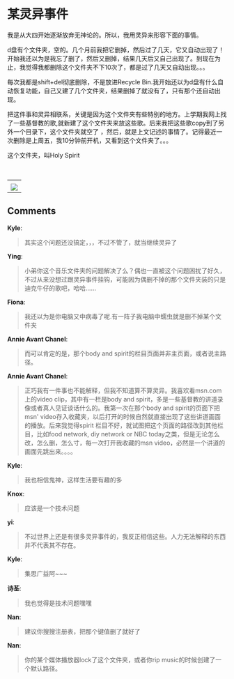 # 某灵异事件

<div id="msgcns!9884D0A402622CB2!691" class="bvMsg"><p>我是从大四开始逐渐放弃无神论的。所以，我用灵异来形容下面的事情。</p> <p>d盘有个文件夹，空的。几个月前我把它删掉，然后过了几天，它又自动出现了！开始我还以为是我忘了删了，然后又删掉，结果几天后又自己出现了。到现在为止，我觉得我都删除这个文件夹不下10次了，都是过了几天又自动出现。。。</p> <p>每次我都是shift+del彻底删除，不是放进Recycle Bin.我开始还以为d盘有什么自动恢复功能，自己又建了几个文件夹，结果删掉了就没有了，只有那个还自动出现。</p> <p>把这件事和灵异相联系，关键是因为这个文件夹有些特别的地方。上学期我网上找了一些基督教的歌,就新建了这个文件夹来放这些歌。后来我把这些歌copy到了另外一个目录下，这个文件夹就空了 ，然后，就是上文记述的事情了。记得最近一次删除是上周五，我10分钟前开机，又看到这个文件夹了。。。</p> <p>这个文件夹，叫Holy Spirit</p> <p> </p></div><table cellspacing="0" border="0"><tr><td></td></tr><tr><td valign="top"><a href="http://byfiles.storage.live.com/y1prHpU7VTbSoH6zqMRrSRWnx0XXKku87NXTlZ7nnBgmQd2-fAmA081cWnXj1ps9oxzDyKtlwKxZVA" target="_blank" rel="WLPP;url=http://byfiles.storage.live.com/y1prHpU7VTbSoH6zqMRrSRWnx0XXKku87NXTlZ7nnBgmQd2-fAmA081cWnXj1ps9oxzDyKtlwKxZVA;cnsid=cns&#033;9884D0A402622CB2&#033;692"><img src="http://byfiles.storage.live.com/y1prHpU7VTbSoH6zqMRrSRWnx0XXKku87NXNdGujejCygy5hYGfbCCKLktaCgyfrfXt9KTTWArSCUY" border="0" /></a></td></tr></table>

## Comments

**Kyle**:
> 其实这个问题还没搞定，，，不过不管了，就当继续灵异了

**Ying**:
> 小弟你这个音乐文件夹的问题解决了么？偶也一直被这个问题困扰了好久，不过从来没想过跟灵异事件挂钩，可能因为偶删不掉的那个文件夹装的只是迪克牛仔的歌吧，哈哈……

**Fiona**:
> 我还以为是你电脑又中病毒了呢.有一阵子我电脑中蠕虫就是删不掉某个文件夹

**Annie Avant Chanel**:
> 而可以肯定的是，那个body and spirit的栏目页面并非主页面，或者说主路径。

**Annie Avant Chanel**:
> 正巧我有一件事也不能解释，但我不知道算不算灵异。我喜欢看msn.com上的video clip，其中有一栏是body and spirit，多是一些基督教的讲道录像或者真人见证谈话什么的。我第一次在那个body and spirit的页面下把msn\' video存入收藏夹，以后打开的时候自然就直接出现了这些讲道画面的播放。后来我觉得spirit 栏目不好，就试图把这个页面的路径改到其他栏目，比如food network, diy network or NBC today之类，但是无论怎么改，怎么删，怎么寸，每一次打开我收藏的msn video，必然是一个讲道的画面先跳出来。。。。

**Kyle**:
> 我也相信鬼神，这样生活要有趣的多

**Knox**:
> 应该是一个技术问题

**yi**:
> 不过世界上还是有很多灵异事件的，我反正相信这些。人力无法解释的东西并不代表其不存在。

**Kyle**:
> 集思广益阿~~~

**诗荃**:
> 我也觉得是技术问题嘿嘿

**Nan**:
> 建议你搜搜注册表，把那个键值删了就好了

**Nan**:
> 你的某个媒体播放器lock了这个文件夹，或者你rip music的时候创建了一个默认路径。

